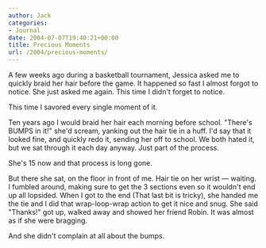 ```yaml
---
author: Jack
categories:
- Journal
date: 2004-07-07T19:40:21+00:00
title: Precious Moments
url: /2004/precious-moments/
---
```


A few weeks ago during a basketball tournament, Jessica asked me to quickly braid her hair before the game. It happened so fast I almost forgot to notice. She just asked me again. This time I didn't forget to notice.

This time I savored every single moment of it.

Ten years ago I would braid her hair each morning before school. "There's BUMPS in it!" she'd scream, yanking out the hair tie in a huff. I'd say that it looked fine, and quickly redo it, sending her off to school. We both hated it, but we sat through it each day anyway. Just part of the process.

She's 15 now and that process is long gone.

But there she sat, on the floor in front of me. Hair tie on her wrist &#8212; waiting. I fumbled around, making sure to get the 3 sections even so it wouldn't end up all lopsided. When I got to the end (That last bit is tricky), she handed me the tie and I did that wrap-loop-wrap action to get it nice and snug. She said "Thanks!" got up, walked away and showed her friend Robin. It was almost as if she were bragging.

And she didn't complain at all about the bumps.
